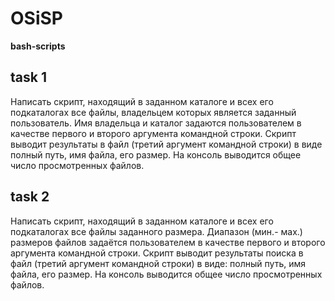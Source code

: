 # OSiSP
**bash-scripts**


task 1
-----------------------------------
  Написать скрипт, находящий в заданном каталоге и всех его подкаталогах
все файлы, владельцем которых является заданный пользователь. Имя
владельца и каталог задаются пользователем в качестве первого и второго
аргумента командной строки. Скрипт выводит результаты в файл (третий
аргумент командной строки) в виде полный путь, имя файла, его размер. На
консоль выводится общее число просмотренных файлов.

task 2
-----------------------------------
  Написать скрипт, находящий в заданном каталоге и всех его подкаталогах
все файлы заданного размера. Диапазон (мин.- мах.) размеров файлов задаётся
пользователем в качестве первого и второго аргумента командной строки.
Скрипт выводит результаты поиска в файл (третий аргумент командной строки)
в виде: полный путь, имя файла, его размер. На консоль выводится общее
число просмотренных файлов.
